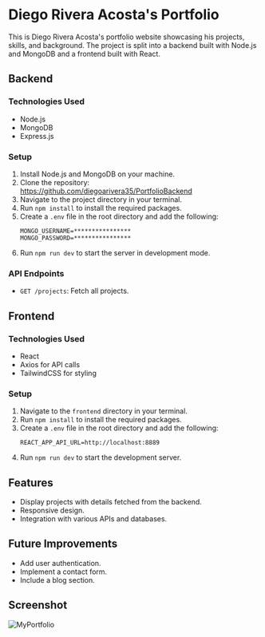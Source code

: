 # Diego Rivera Acosta's Portfolio

This is Diego Rivera Acosta's portfolio website showcasing his projects, skills, and background. The project is split into a backend built with Node.js and MongoDB and a frontend built with React.

## Backend

### Technologies Used
- Node.js
- MongoDB
- Express.js

### Setup
1. Install Node.js and MongoDB on your machine.
2. Clone the repository: https://github.com/diegoarivera35/PortfolioBackend
3. Navigate to the project directory in your terminal.
4. Run `npm install` to install the required packages.
5. Create a `.env` file in the root directory and add the following:
   ```
   MONGO_USERNAME=****************
   MONGO_PASSWORD=****************
   ```
6. Run `npm run dev` to start the server in development mode.

### API Endpoints
- `GET /projects`: Fetch all projects.

## Frontend

### Technologies Used
- React
- Axios for API calls
- TailwindCSS for styling

### Setup
1. Navigate to the `frontend` directory in your terminal.
2. Run `npm install` to install the required packages.
3. Create a `.env` file in the root directory and add the following:
   ```
   REACT_APP_API_URL=http://localhost:8889
   ```
4. Run `npm run dev` to start the development server.

## Features

- Display projects with details fetched from the backend.
- Responsive design.
- Integration with various APIs and databases.

## Future Improvements

- Add user authentication.
- Implement a contact form.
- Include a blog section.

## Screenshot

![MyPortfolio](screenshot.png)
